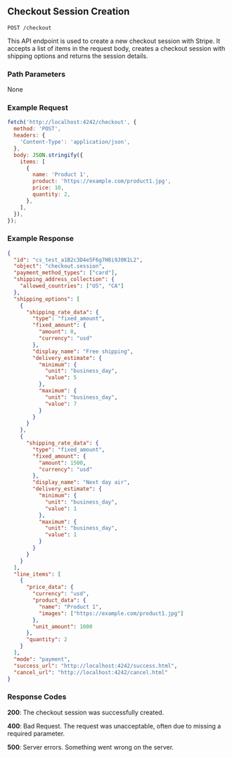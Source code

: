 ## Checkout Session Creation

```
POST /checkout
```

This API endpoint is used to create a new checkout session with Stripe. It accepts a list of items in the request body, creates a checkout session with shipping options and returns the session details.

### Path Parameters

None

### Example Request

```javascript
fetch('http://localhost:4242/checkout', {
  method: 'POST',
  headers: {
    'Content-Type': 'application/json',
  },
  body: JSON.stringify({
    items: [
      {
        name: 'Product 1',
        product: 'https://example.com/product1.jpg',
        price: 10,
        quantity: 2,
      },
    ],
  }),
});
```

### Example Response

```json
{
  "id": "cs_test_a1B2c3D4e5F6g7H8i9J0K1L2",
  "object": "checkout.session",
  "payment_method_types": ["card"],
  "shipping_address_collection": {
    "allowed_countries": ["US", "CA"]
  },
  "shipping_options": [
    {
      "shipping_rate_data": {
        "type": "fixed_amount",
        "fixed_amount": {
          "amount": 0,
          "currency": "usd"
        },
        "display_name": "Free shipping",
        "delivery_estimate": {
          "minimum": {
            "unit": "business_day",
            "value": 5
          },
          "maximum": {
            "unit": "business_day",
            "value": 7
          }
        }
      }
    },
    {
      "shipping_rate_data": {
        "type": "fixed_amount",
        "fixed_amount": {
          "amount": 1500,
          "currency": "usd"
        },
        "display_name": "Next day air",
        "delivery_estimate": {
          "minimum": {
            "unit": "business_day",
            "value": 1
          },
          "maximum": {
            "unit": "business_day",
            "value": 1
          }
        }
      }
    }
  ],
  "line_items": [
    {
      "price_data": {
        "currency": "usd",
        "product_data": {
          "name": "Product 1",
          "images": ["https://example.com/product1.jpg"]
        },
        "unit_amount": 1000
      },
      "quantity": 2
    }
  ],
  "mode": "payment",
  "success_url": "http://localhost:4242/success.html",
  "cancel_url": "http://localhost:4242/cancel.html"
}
```

### Response Codes

**200**: The checkout session was successfully created.

**400**: Bad Request. The request was unacceptable, often due to missing a required parameter.

**500**: Server errors. Something went wrong on the server.

<br />

